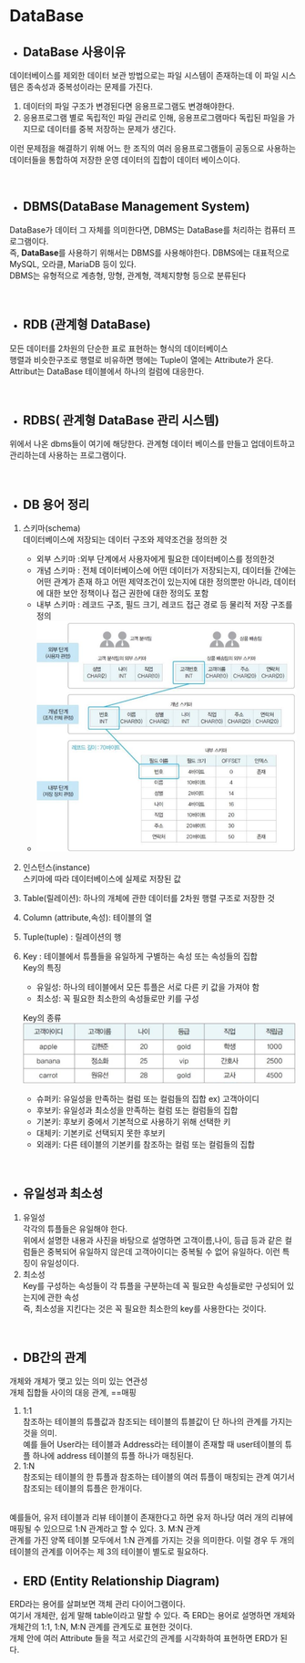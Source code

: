 # DataBase

- ## DataBase 사용이유
데이터베이스를 제외한 데이터 보관 방법으로는 파일 시스템이 존재하는데 이 파일 시스템은 종속성과 중복성이라는 문제를 가진다. 
1. 데이터의 파일 구조가 변경된다면 응용프로그램도 변경해야한다.
2. 응용프로그램 별로 독립적인 파일 관리로 인해, 응용프로그램마다 독립된 파일을 가지므로 데이터를 중복 저장하는 문제가 생긴다. 

이런 문제점을 해결하기 위해 어느 한 조직의 여러 응용프로그램들이 공동으로 사용하는 데이터들을 통합하여 저장한 운영 데이터의 집합이 데이터 베이스이다.

<br>

- ## DBMS(DataBase Management System)
DataBase가 데이터 그 자체를 의미한다면, DBMS는 DataBase를 처리하는 컴퓨터 프로그램이다.<br>
 즉, **DataBase**를 사용하기 위해서는 DBMS를 사용해야한다. DBMS에는 대표적으로 MySQL, 오라클, MariaDB 등이 있다.<br> 
 DBMS는 유형적으로 계층형, 망형, 관계형, 객체지향형 등으로 분류된다
 
 <br>
 
 - ## RDB (관계형 DataBase)
 모든 데이터를 2차원의 단순한 표로 표현하는 형식의 데이터베이스 <br>
 행렬과 비슷한구조로 행렬로 비유하면 행에는 Tuple이 열에는 Attribute가 온다. Attribut는 DataBase 테이블에서 하나의 컬럼에 대응한다.

<br>

- ## RDBS( 관계형 DataBase 관리 시스템)
위에서 나온 dbms들이 여기에 해당한다. 관계형 데이터 베이스를 만들고 업데이트하고 관리하는데 사용하는 프로그램이다.

<br>

- ## DB 용어 정리
1. 스키마(schema) <br>
데이터베이스에 저장되는 데이터 구조와 제약조건을 정의한 것
    - 외부 스키마 :외부 단계에서 사용자에게 필요한 데이터베이스를 정의한것
    - 개념 스키마 : 전체 데이터베이스에 어떤 데이터가 저장되는지, 데이터들 간에는 어떤 관계가 존재
    하고 어떤 제약조건이 있는지에 대한 정의뿐만 아니라, 데이터에 대한 보안 정책이나
    접근 권한에 대한 정의도 포함
    - 내부 스키마 :  레코드 구조, 필드 크기, 레코드 접근 경로 등 물리적 저장 구조를 정의
    - ![](./img/schema.JPG)
2. 인스턴스(instance) <br>
스키마에 따라 데이터베이스에 실제로 저장된 값
3. Table(릴레이션): 하나의 개체에 관한 데이터를 2차원 행렬 구조로 저장한 것
4. Column (attribute,속성): 테이블의 열
5. Tuple(tuple) : 릴레이션의 행
6. Key : 테이블에서 튜플들을 유일하게 구별하는 속성 또는 속성들의 집합 <br>
Key의 특징
    - 유일성: 하나의 테이블에서 모든 튜플은 서로 다른 키 값을 가져야 함
    - 최소성: 꼭 필요한 최소한의 속성들로만 키를 구성

    Key의 종류
    ![](./img/key.JPG)
    - 슈퍼키: 유일성을 만족하는 컬럼 또는 컬럼들의 집합 ex) 고객아이디
    - 후보키: 유일성과 최소성을 만족하는 컬럼 또는 컬럼들의 집합
    - 기본키: 후보키 중에서 기본적으로 사용하기 위해 선택한 키
    - 대체키: 기본키로 선택되지 못한 후보키
    - 외래키: 다른 테이블의 기본키를 참조하는 컬럼 또는 컬럼들의 집합

<br>

- ## 유일성과 최소성
1. 유일성<br>
각각의 튜플들은 유일해야 한다. <br>
위에서 설명한 내용과 사진을 바탕으로 설명하면 고객이름,나이, 등급 등과 같은 컬럼들은 중복되어 유일하지 않은데 고객아이디는 중복될 수 없어 유일하다. 이런 특징이 유일성이다.
2. 최소성<br>
Key를 구성하는 속성들이 각 튜플을 구분하는데 꼭 필요한 속성들로만 구성되어 있는지에 관한 속성<br>즉, 최소성을 지킨다는 것은 꼭 필요한 최소한의 key를 사용한다는 것이다.

<br>

- ## DB간의 관계
개체와 개체가 맺고 있는 의미 있는 연관성<br>
개체 집합들 사이의 대응 관계, ==매핑<br>
1. 1:1 <br>
참조하는 테이블의 튜플값과 참조되는 테이블의 튜블값이 단 하나의 관계를 가지는것을 의미.<br>
예를 들어 User라는 테이블과 Address라는 테이블이 존재할 때 user테이블의 튜플 하나에 address 테이블의 튜플 하나가 매칭된다.
2. 1:N<br>
 참조되는 테이블의 한 튜플과 참조하는 테이블의 여러 튜플이 매칭되는 관계
 여기서 참조되는 테이블의 튜플은 한개이다.
 <br>
 예를들어, 유저 테이블과 리뷰 테이블이 존재한다고 하면 유저 하나당 여러 개의 리뷰에 매핑될 수 있으므로 1:N 관계라고 할 수 있다. 
 3. M:N 관계<br>
 관계를 가진 양쪽 테이블 모두에서 1:N 관계를 가지는 것을 의미한다. 이럴 경우 두 개의 테이블의 관계를 이어주는 제 3의 테이블이 별도로 필요하다.

 <br>

 - ## ERD (Entity Relationship Diagram)
 ERD라는 용어를 살펴보면 객체 관리 다이어그램이다.<br> 여기서 개체란, 쉽게 말해 table이라고 말할 수 있다. 즉 ERD는 용어로 설명하면 개체와 개체간의 1:1, 1:N, M:N 관계를 관계도로 표현한 것이다.<br>
 개체 안에 여러 Attribute 들을 적고 서로간의 관계를 시각화하여 표현하면 ERD가 된다.






